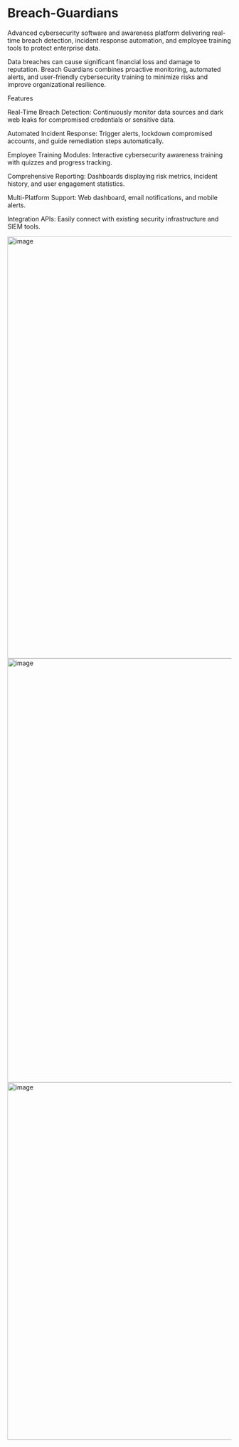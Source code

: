 # Breach-Guardians
Advanced cybersecurity software and awareness platform delivering real-time breach detection, incident response automation, and employee training tools to protect enterprise data.

Data breaches can cause significant financial loss and damage to reputation. Breach Guardians combines proactive monitoring, automated alerts, and user-friendly cybersecurity training to minimize risks and improve organizational resilience.

Features

Real-Time Breach Detection: Continuously monitor data sources and dark web leaks for compromised credentials or sensitive data.

Automated Incident Response: Trigger alerts, lockdown compromised accounts, and guide remediation steps automatically.

Employee Training Modules: Interactive cybersecurity awareness training with quizzes and progress tracking.

Comprehensive Reporting: Dashboards displaying risk metrics, incident history, and user engagement statistics.

Multi-Platform Support: Web dashboard, email notifications, and mobile alerts.

Integration APIs: Easily connect with existing security infrastructure and SIEM tools.

<img width="1897" height="948" alt="image" src="https://github.com/user-attachments/assets/10eda660-14a7-4a86-aa7a-408de8ddde8c" />

<img width="1892" height="953" alt="image" src="https://github.com/user-attachments/assets/d174684f-c0db-4d72-bb54-1a0ad7495eae" />

<img width="983" height="803" alt="image" src="https://github.com/user-attachments/assets/885b37b4-7941-47d9-a202-4469d85ef6b3" />


